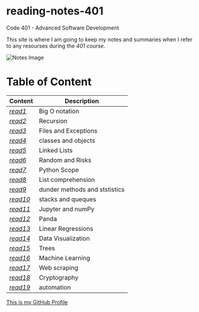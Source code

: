 # reading-notes-401

Code 401 - Advanced Software Development

This site is where I am going to keep my notes and summaries when I refer to any resourses during the *401 course*.

![Notes Image](https://store-images.s-microsoft.com/image/apps.3179.13899725065627034.cde70839-621b-4895-8adf-f523b0117ad5.abc02c28-8d42-4aa4-b4d7-1c63ffe3992e?mode=scale&q=90&h=300&w=300)

# Table of Content

 | Content      | Description
------------      | ------------
*[read1](https://sondos-braim.github.io/reading-notes-401/read01)* | Big O notation
*[read2](https://sondos-braim.github.io/reading-notes-401/read02)* |Recursion
*[read3](https://sondos-braim.github.io/reading-notes-401/read03)* |Files and Exceptions
*[read4](https://sondos-braim.github.io/reading-notes-401/read04)* |classes and objects
*[read5](https://sondos-braim.github.io/reading-notes-401/read05)* | Linked Lists
*[read6](https://sondos-braim.github.io/reading-notes-401/read06)* | Random and Risks
*[read7](https://sondos-braim.github.io/reading-notes-401/read07)* |Python Scope
*[read8](https://sondos-braim.github.io/reading-notes-401/read08)* |List comprehension
*[read9](https://sondos-braim.github.io/reading-notes-401/read09)* | dunder methods and ststistics
*[read10](https://sondos-braim.github.io/reading-notes-401/read10)* | stacks and queques
*[read11](https://sondos-braim.github.io/reading-notes-401/read11)* | Jupyter and numPy
*[read12](https://sondos-braim.github.io/reading-notes-401/read12)* | Panda
*[read13](https://sondos-braim.github.io/reading-notes-401/read13)* | Linear Regressions
*[read14](https://sondos-braim.github.io/reading-notes-401/read14)* | Data Visualization
*[read15](https://sondos-braim.github.io/reading-notes-401/read15)* |Trees
*[read16](https://sondos-braim.github.io/reading-notes-401/read16)* |Machine Learning
*[read17](https://sondos-braim.github.io/reading-notes-401/read17)* |Web scraping
*[read18](https://sondos-braim.github.io/reading-notes-401/read18)* |Cryptography
*[read19](https://sondos-braim.github.io/reading-notes-401/read19)* |automation

[This is my GitHub Profile](https://github.com/Sondos-Braim) 

